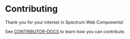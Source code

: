 # Contributing

Thank you for your interest in Spectrum Web Components!

See [CONTRIBUTOR-DOCS](./CONTRIBUTOR-DOCS/README.md) to learn how you can contribute.
